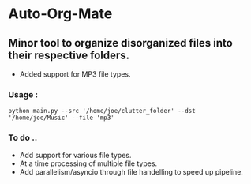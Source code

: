 # Auto-Org-Mate

## Minor tool to organize disorganized files into their respective folders.
- Added support for MP3 file types.

### Usage :
  `python main.py --src '/home/joe/clutter_folder' --dst '/home/joe/Music' --file 'mp3'`

### To do ..
- Add support for various file types.
- At a time processing of multiple file types.
- Add parallelism/asyncio through file handelling to speed up pipeline.
